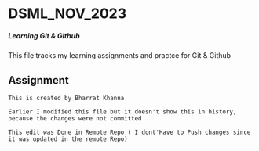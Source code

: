 # DSML_NOV_2023
 ##### Learning Git & Github
 This file tracks my learning assignments and practce for Git & Github

## Assignment

	This is created by Bharrat Khanna

	Earlier I modified this file but it doesn't show this in history, because the changes were not committed

  	This edit was Done in Remote Repo ( I dont'Have to Push changes since it was updated in the remote Repo)
   
